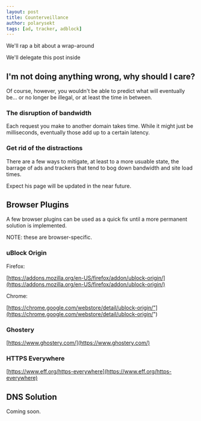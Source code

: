 ```yaml
---
layout: post
title: Counterveillance
author: polarysekt
tags: [ad, tracker, adblock]
---
```


We'll rap a bit about a wrap-around

We'll delegate this post inside

## I'm not doing anything wrong, why should I care?

Of course, however, you wouldn't be able to predict what will eventually be... or no longer be illegal, or at least the time in between.

### The disruption of bandwidth


Each request you make to another domain takes time. While it might just be milliseconds, eventually those add up to a certain latency.

### Get rid of the distractions

There are a few ways to mitigate, at least to a more usuable state, the barrage of ads and trackers that tend to bog down bandwidth and site load times.

Expect his page will be updated in the near future.


## Browser Plugins


A few browser plugins can be used as a quick fix until a more permanent solution is implemented.

NOTE: these are browser-specific.


### uBlock Origin

Firefox:

[https://addons.mozilla.org/en-US/firefox/addon/ublock-origin/](https://addons.mozilla.org/en-US/firefox/addon/ublock-origin/)


Chrome:

[https://chrome.google.com/webstore/detail/ublock-origin/"](https://chrome.google.com/webstore/detail/ublock-origin/")


### Ghostery

[https://www.ghostery.com/](https://www.ghostery.com/)


### HTTPS Everywhere

[https://www.eff.org/https-everywhere](https://www.eff.org/https-everywhere)



## DNS Solution

Coming soon.

